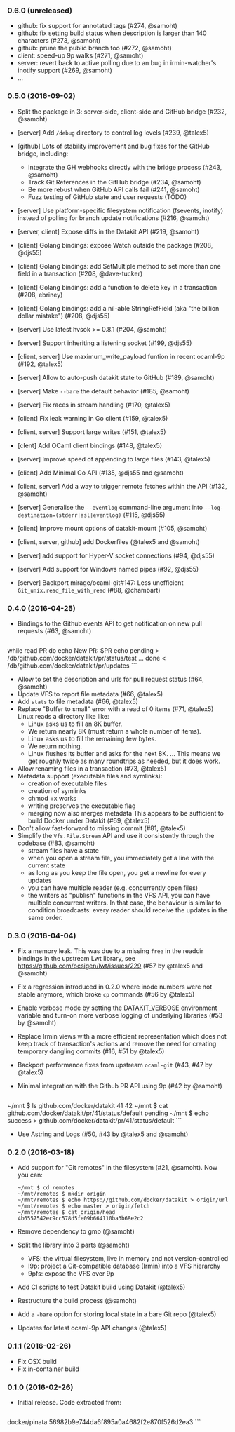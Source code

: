 ### 0.6.0 (unreleased)

- github: fix support for annotated tags (#274, @samoht)
- github: fix setting build status when description is larger than 140
  characters (#273, @samoht)
- github: prune the public branch too (#272, @samoht)
- client: speed-up 9p walks (#271, @samoht)
- server: revert back to active polling due to an bug in irmin-watcher's
  inotify support (#269, @samoht)
- ...

### 0.5.0 (2016-09-02)

- Split the package in 3: server-side, client-side and GitHub bridge
  (#232, @samoht)
- [server] Add `/debug` directory to control log levels (#239, @talex5)

- [github] Lots of stability improvement and bug fixes for the GitHub bridge,
  including:
  - Integrate the GH webhooks directly with the bridge process (#243, @samoht)
  - Track Git References in the GitHub bridge (#234, @samoht)
  - Be more rebust when GitHub API calls fail (#241, @samoht)
  - Fuzz testing of GitHub state and user requests (TODO)

- [server] Use platform-specific filesystem notification (fsevents, inotify)
  instead of polling for branch update notifications (#216, @samoht)
- [server, client] Expose diffs in the Datakit API (#219, @samoht)
- [client] Golang bindings: expose Watch outside the package (#208, @djs55)
- [client] Golang bindings: add SetMultiple method to set more than one field in
  a transaction (#208, @dave-tucker)
- [client] Golang bindings: add a function to delete key in a transaction
  (#208, ebriney)
- [client] Golang bindings: add a nil-able StringRefField (aka
  "the billion dollar mistake") (#208, @djs55)
- [server] Use latest hvsok >= 0.8.1 (#204, @samoht)
- [server] Support inheriting a listening socket (#199, @djs55)
- [client, server] Use maximum_write_payload funtion in recent ocaml-9p
  (#192, @talex5)
- [server] Allow to auto-push datakit state to GitHub (#189, @samoht)
- [server] Make `--bare` the default behavior (#185, @samoht)
- [server] Fix races in stream handling (#170, @talex5)
- [client] Fix leak warning in Go client (#159, @talex5)
- [client, server] Support large writes (#151, @talex5)
- [clent] Add OCaml client bindings (#148, @talex5)
- [server] Improve speed of appending to large files (#143, @talex5)
- [client] Add Minimal Go API (#135, @djs55 and @samoht)
- [client, server] Add a way to trigger remote fetches within the API
  (#132, @samoht)
- [server] Generalise the `--eventlog` command-line argument into
  `--log-destination=(stderr|asl|eventlog)` (#115, @djs55)
- [client] Improve mount options of datakit-mount (#105, @samoht)
- [client, server, github] add Dockerfiles (@talex5 and @samoht)
- [server] add support for Hyper-V socket connections (#94, @djs55)
- [server] Add support for Windows named pipes (#92, @djs55)
- [server] Backport mirage/ocaml-git#147: Less unefficient
  `Git_unix.read_file_with_read` (#88, @chambart)

### 0.4.0 (2016-04-25)

- Bindings to the Github events API to get notification on new pull requests
  (#63, @samoht)

    ```
while read PR do
  echo New PR: $PR
  echo pending > /db/github.com/docker/datakit/pr/status/test
  ...
done < /db/github.com/docker/datakit/pr/updates
    ```
- Allow to set the description and urls for pull request status (#64, @samoht)
- Update VFS to report file metadata (#66, @talex5)
- Add `stats` to file metadata (#66, @talex5)
- Replace "Buffer to small" error with a read of 0 items (#71, @talex5)
  Linux reads a directory like like:
    - Linux asks us to fill an 8K buffer.
    - We return nearly 8K (must return a whole number of items).
    - Linux asks us to fill the remaining few bytes.
    - We return nothing.
    - Linux flushes its buffer and asks for the next 8K.
    ...
  This means we get roughly twice as many roundtrips as needed, but it
  does work.
- Allow renaming files in a transaction (#73, @talex5)
- Metadata support (executable files and symlinks):
    - creation of executable files
    - creation of symlinks
    - chmod +x works
    - writing preserves the executable flag
    - merging now also merges metadata
  This appears to be sufficient to build Docker under Datakit  (#69, @talex5)
- Don't allow fast-forward to missing commit (#81, @talex5)
- Simplify the `Vfs.File.Stream` API and use it consistently through the
  codebase (#83, @samoht)
    - stream files have a state
    - when you open a stream file, you immediately get a line with the current
      state
    - as long as you keep the file open, you get a newline for every updates
    - you can have multiple reader (e.g. concurrently open files)
    - the writers as "publish" functions in the VFS API, you can have multiple
      concurrent writers. In that case, the behaviour is similar to condition
      broadcasts: every reader should receive the updates in the same order.

### 0.3.0 (2016-04-04)

- Fix a memory leak. This was due to a missing `free` in the readdir
  bindings in the upstream Lwt library, see
  https://github.com/ocsigen/lwt/issues/229 (#57 by @talex5 and @samoht)
- Fix a regression introduced in 0.2.0 where inode numbers were not stable
  anymore, which broke `cp` commands (#56 by @talex5)
- Enable verbose mode by setting the DATAKIT_VERBOSE environment variable
  and turn-on more verbose logging of underlying libraries (#53 by @samoht)
- Replace Irmin views with a more efficient representation which does not
  keep track of transaction's actions and remove the need for creating temporary
  dangling commits (#16, #51 by @talex5)
- Backport performance fixes from upstream `ocaml-git` (#43, #47 by @talex5)
- Minimal integration with the Github PR API using 9p  (#42 by @samoht)

    ```
~/mnt $ ls github.com/docker/datakit
41  42
~/mnt $ cat github.com/docker/datakit/pr/41/status/default
pending
~/mnt $ echo success > github.com/docker/datakit/pr/41/status/default
    ```
- Use Astring and Logs (#50, #43 by @talex5 and @samoht)

### 0.2.0 (2016-03-18)

- Add support for "Git remotes" in the filesystem (#21, @samoht). Now you can:

    ```
    ~/mnt $ cd remotes
    ~/mnt/remotes $ mkdir origin
    ~/mnt/remotes $ echo https://github.com/docker/datakit > origin/url
    ~/mnt/remotes $ echo master > origin/fetch
    ~/mnt/remotes $ cat origin/head
    4b6557542ec9cc578d5fe09b664110ba3b68e2c2
    ```

- Remove dependency to gmp (@samoht)

- Split the library into 3 parts (@samoht)
  - VFS: the virtual filesystem, live in memory and not version-controlled
  - I9p: project a Git-compatible database (Irmin) into a VFS hierarchy
  - 9pfs: expose the VFS over 9p

- Add CI scripts to test Datakit build using Datakit (@talex5)
- Restructure the build process (@samoht)
- Add a `-bare` option for storing local state in a bare Git repo (@talex5)
- Updates for latest ocaml-9p API changes (@talex5)

### 0.1.1 (2016-02-26)

- Fix OSX build
- Fix in-container build

### 0.1.0 (2016-02-26)

- Initial release. Code extracted from:

    ```
docker/pinata 56982b9e744da6f895a0a4682f2e870f526d2ea3
    ```
